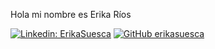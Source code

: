 Hola mi nombre es Erika Ríos

[![Linkedin: ErikaSuesca](https://img.shields.io/badge/-ErikaSuesca-blue?style=flat-square&logo=Linkedin&logoColor=white&link=https://www.linkedin.com/in/erika-rios-suesca/)](https://www.linkedin.com/in/erika-rios-suesca/)
[![GitHub erikasuesca](https://img.shields.io/github/followers/erikasuesca?label=follow&style=social)](https://github.com/ErikaSuesca)
